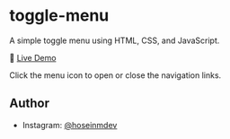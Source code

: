 # toggle-menu

A simple toggle menu using HTML, CSS, and JavaScript.

🔗 [Live Demo](https://hoseinmohammadi-dev.github.io/toggle-menu/)

Click the menu icon to open or close the navigation links.

## Author

- Instagram: [@hoseinmdev](https://instagram.com/hoseinmdev)
